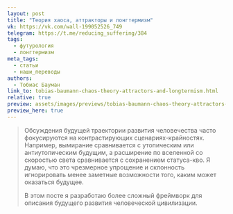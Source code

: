 ```yaml
---
layout: post
title: "Теория хаоса, аттракторы и лонгтермизм"
vk: https://vk.com/wall-199052526_749
telegram: https://t.me/reducing_suffering/384
tags:
  - футурология
  - лонгтермизм
meta_tags:
  - статьи
  - наши_переводы
authors:
  - Тобиас Бауман
link_to: tobias-baumann-chaos-theory-attractors-and-longtermism.html
relative: true
preview: assets/images/previews/tobias-baumann-chaos-theory-attractors-and-longtermism.jpg
preview_here: true
---
```

> Обсуждения будущей траектории развития человечества часто фокусируются на контрастирующих сценариях-крайностях. Например, вымирание сравнивается с утопическим или антиутопическим будущим, а расширение по вселенной со скоростью света сравнивается с сохранением статуса-кво. Я думаю, что это чрезмерное упрощение и склонность игнорировать менее заметные возможности того, каким может оказаться будущее.
> 
> В этом посте я разработаю более сложный фреймворк для описания будущего развития человеческой цивилизации.
